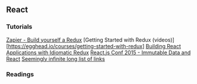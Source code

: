 ## React

### Tutorials

[Zapier - Build yourself a Redux](https://zapier.com/engineering/how-to-build-redux/)
[Getting Started with Redux (videos)][https://egghead.io/courses/getting-started-with-redux]
[Building React Applications with Idiomatic Redux](https://egghead.io/courses/building-react-applications-with-idiomatic-redux)
[React.js Conf 2015 - Immutable Data and React](https://www.youtube.com/watch?v=I7IdS-PbEgI)
[Seemingly infinite long list of links](https://github.com/markerikson/react-redux-links)

### Readings


